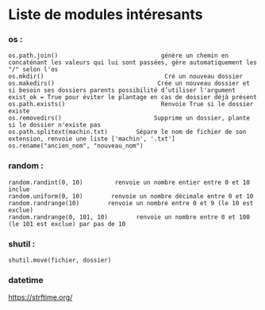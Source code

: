 # Liste de modules intéresants

### os :
    os.path.join()                             génère un chemin en concaténant les valeurs qui lui sont passées, gère automatiquement les "/" selon l'os
    os.mkdir()                                  Cré un nouveau dossier
    os.makedirs()                             Crée un nouveau dossier et si besoin ses dossiers parents possibilité d’utiliser l'argument exist_ok = True pour éviter le plantage en cas de dossier déjà présent
    os.path.exists()                           Renvoie True si le dossier existe
    os.removedirs()                          Supprime un dossier, plante si le dossier n'existe pas
    os.path.splitext(machin.txt)        Sépare le nom de fichier de son extension, renvoie une liste ['machin', '.txt']
    os.rename("ancien_nom", "nouveau_nom")


### random :
    random.randint(0, 10)         renvoie un nombre entier entre 0 et 10 inclue
    random.uniform(0, 10)        renvoie un nombre décimale entre 0 et 10
    random.randrange(10)        renvoie un nombre entre 0 et 9 (le 10 est exclue)
    random.randrange(0, 101, 10)        renvoie un nombre entre 0 et 100 (le 101 est exclue) par pas de 10
    
### shutil :
    shutil.move(fichier, dossier)
### datetime

https://strftime.org/
